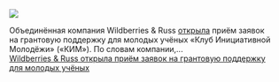 <!--2025-01-28 12:07:15-->
<div class="yb">
  <div class="rss smaller1 habr"><img src="https://habrastorage.org/getpro/habr/upload_files/60f/bef/224/60fbef224b68aed7a81e2992f44ae510.jpg" /><p>Объединённая компания Wildberries &amp; Russ <a href="https://t.me/kimtatyana2024/254" rel="noopener noreferrer nofollow">открыла</a> приём заявок на&nbsp;грантовую поддержку для&nbsp;молодых учёных «Клуб Инициативной Молодёжи» («КИМ»). По&nbsp;словам компании,... <br><a class="light" href="https://habr.com/ru/news/877318/?utm_source=habrahabr&utm_medium=rss&utm_campaign=877318">Wildberries &amp; Russ открыла приём заявок на грантовую поддержку для молодых учёных</a></div>
</div>
